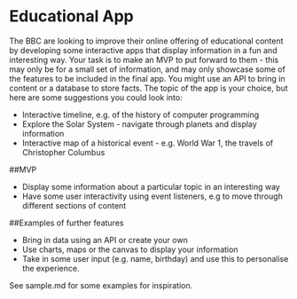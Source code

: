 # Educational App

The BBC are looking to improve their online offering of educational content by developing some interactive apps that display information in a fun and interesting way. Your task is to make an MVP to put forward to them - this may only be for a small set of information, and may only showcase some of the features to be included in the final app. You might use an API to bring in content or a database to store facts. The topic of the app is your choice, but here are some suggestions you could look into:

- Interactive timeline, e.g. of the history of computer programming
- Explore the Solar System - navigate through planets and display information
- Interactive map of a historical event - e.g. World War 1, the travels of Christopher Columbus

##MVP

- Display some information about a particular topic in an interesting way
- Have some user interactivity using event listeners, e.g to move through different sections of content 

##Examples of further features

- Bring in data using an API or create your own
- Use charts, maps or the canvas to display your information
- Take in some user input (e.g. name, birthday) and use this to personalise the experience.

See sample.md for some examples for inspiration.

